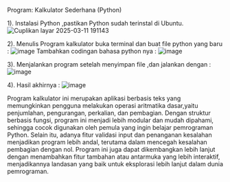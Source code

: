  Program: Kalkulator Sederhana (Python) 
 
1). Instalasi Python ,pastikan Python sudah terinstal di Ubuntu.
    ![Cuplikan layar 2025-03-11 191143](https://github.com/user-attachments/assets/9af0c33f-8567-414e-80a1-bcc82d289294)

2). Menulis Program kalkulator buka terminal dan buat file python yang baru :
    ![image](https://github.com/user-attachments/assets/bc222e02-a686-4124-9e96-6cdb512a9762)
    Tambahkan codingan bahasa python nya :
    ![image](https://github.com/user-attachments/assets/ce9ed478-95b2-4b87-961a-76becedacf8f)

3). Menjalankan program setelah menyimpan file ,dan jalankan dengan :
    ![image](https://github.com/user-attachments/assets/5f693e97-5576-4745-8532-1c33088f4532)

4). Hasil akhirnya :
    ![image](https://github.com/user-attachments/assets/2ab5dc86-7c3b-4201-8f0c-02b86c14ddef)

Program kalkulator ini merupakan aplikasi berbasis teks yang memungkinkan pengguna melakukan operasi aritmatika dasar,yaitu 
penjumlahan, pengurangan, perkalian, dan pembagian. Dengan struktur berbasis fungsi, program ini menjadi lebih modular dan 
mudah dipahami, sehingga cocok digunakan oleh pemula yang ingin belajar pemrograman Python. Selain itu, adanya fitur validasi 
input dan penanganan kesalahan menjadikan program lebih andal, terutama dalam mencegah kesalahan pembagian dengan nol. Program 
ini juga dapat dikembangkan lebih lanjut dengan menambahkan fitur tambahan atau antarmuka yang lebih interaktif, menjadikannya 
landasan yang baik untuk eksplorasi lebih lanjut dalam dunia pemrograman.
